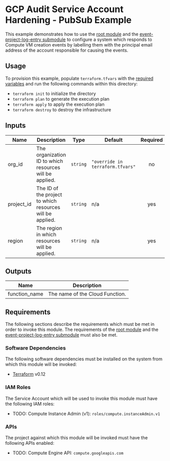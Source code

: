 # GCP Audit Service Account Hardening - PubSub Example

This example demonstrates how to use the
[root module][root-module] and the
[event-project-log-entry submodule][event-project-log-entry-submodule]
to configure a system
which responds to Compute VM creation events by labelling them with the
principal email address of the account responsible for causing the events.

## Usage

To provision this example, populate `terraform.tfvars` with the [required variables](#inputs) and run the following commands within
this directory:

- `terraform init` to initialize the directory
- `terraform plan` to generate the execution plan
- `terraform apply` to apply the execution plan
- `terraform destroy` to destroy the infrastructure

<!-- BEGINNING OF PRE-COMMIT-TERRAFORM DOCS HOOK -->
## Inputs

| Name | Description | Type | Default | Required |
|------|-------------|------|---------|:--------:|
| org\_id | The organization ID to which resources will be applied. | `string` | `"override in terraform.tfvars"` | no |
| project\_id | The ID of the project to which resources will be applied. | `string` | n/a | yes |
| region | The region in which resources will be applied. | `string` | n/a | yes |

## Outputs

| Name | Description |
|------|-------------|
| function\_name | The name of the Cloud Function. |

<!-- END OF PRE-COMMIT-TERRAFORM DOCS HOOK -->

## Requirements

The following sections describe the requirements which must be met in
order to invoke this module. The requirements of the
[root module][root-module-requirements] and the
[event-project-log-entry submodule][event-project-log-entry-submodule-requirements]
must also be met.

### Software Dependencies

The following software dependencies must be installed on the system
from which this module will be invoked:

- [Terraform][terraform-site] v0.12

### IAM Roles

The Service Account which will be used to invoke this module must have
the following IAM roles:

- TODO: Compute Instance Admin (v1): `roles/compute.instanceAdmin.v1`

### APIs

The project against which this module will be invoked must have the
following APIs enabled:

- TODO: Compute Engine API: `compute.googleapis.com`

[event-project-log-entry-submodule-requirements]: ../../modules/event-project-log-entry/README.md#requirements
[event-project-log-entry-submodule]: ../../modules/event-project-log-entry
[root-module-requirements]: ../../README.md#requirements
[root-module]: ../..
[terraform-site]: https://terraform.io/
